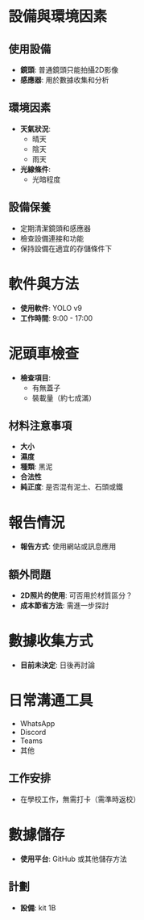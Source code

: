 # 設備與環境因素

## 使用設備
- **鏡頭**: 普通鏡頭只能拍攝2D影像
- **感應器**: 用於數據收集和分析

## 環境因素
- **天氣狀況**:
  - 晴天
  - 陰天
  - 雨天
- **光線條件**:
  - 光暗程度

## 設備保養
- 定期清潔鏡頭和感應器
- 檢查設備連接和功能
- 保持設備在適宜的存儲條件下

# 軟件與方法
- **使用軟件**: YOLO v9
- **工作時間**: 9:00 - 17:00

# 泥頭車檢查
- **檢查項目**:
  - 有無蓋子
  - 裝載量（約七成滿）

## 材料注意事項
- **大小**
- **濕度**
- **種類**: 黑泥
- **合法性**
- **純正度**: 是否混有泥土、石頭或鐵

# 報告情況
- **報告方式**: 使用網站或訊息應用

## 額外問題
- **2D照片的使用**: 可否用於材質區分？
- **成本節省方法**: 需進一步探討

# 數據收集方式
- **目前未決定**: 日後再討論

# 日常溝通工具
- WhatsApp
- Discord
- Teams
- 其他

## 工作安排
- 在學校工作，無需打卡（需準時返校）

# 數據儲存
- **使用平台**: GitHub 或其他儲存方法

## 計劃
- **設備**: kit 1B